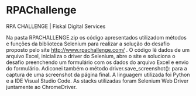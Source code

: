 # RPAChallenge
RPA CHALLENGE | Fiskal Digital Services

Na pasta RPACHALLENGE.zip os código apresentados utilizadom métodos e funções da biblioteca Selenium para realizar a solução do desafio proposto pelo site http://www.rpachallenge.com/ . O código lê dados de um arquivo Excel, inicializa o driver do Selenium, abre o site e soluciona o desafio preenchendo um formulário com os dados do arquivo Excel e envio do formulário. Adiconei também o método driver.save_screenshot(): para a captura de uma screenshot da página final. A linguagem utilizada foi Python e a IDE Visual Studio Code. As stacks utilizadas foram Selenium Web Driver juntamente ao ChromeDriver.   

